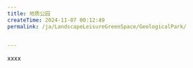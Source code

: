 ```yaml
---
title: 地质公园
createTime: 2024-11-07 00:12:49
permalink: /ja/LandscapeLeisureGreenSpace/GeologicalPark/


---
```


xxxx